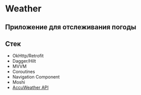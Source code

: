 # Weather
## Приложение для отслеживания погоды
## Стек
+ OkHttp/Retrofit
+ Dagger/Hilt
+ MVVM
+ Coroutines
+ Navigation Component
+ Moshi
+ [AccuWeather API](https://developer.accuweather.com/)
